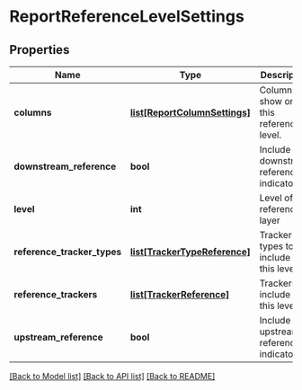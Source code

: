 # ReportReferenceLevelSettings

## Properties
Name | Type | Description | Notes
------------ | ------------- | ------------- | -------------
**columns** | [**list[ReportColumnSettings]**](ReportColumnSettings.md) | Columns to show on this reference level. | 
**downstream_reference** | **bool** | Include downstream references indicator. | 
**level** | **int** | Level of the reference layer | 
**reference_tracker_types** | [**list[TrackerTypeReference]**](TrackerTypeReference.md) | Tracker types to include on this level. | [optional] 
**reference_trackers** | [**list[TrackerReference]**](TrackerReference.md) | Trackers to include on this level. | [optional] 
**upstream_reference** | **bool** | Include upstream references indicator. | 

[[Back to Model list]](../README.md#documentation-for-models) [[Back to API list]](../README.md#documentation-for-api-endpoints) [[Back to README]](../README.md)

